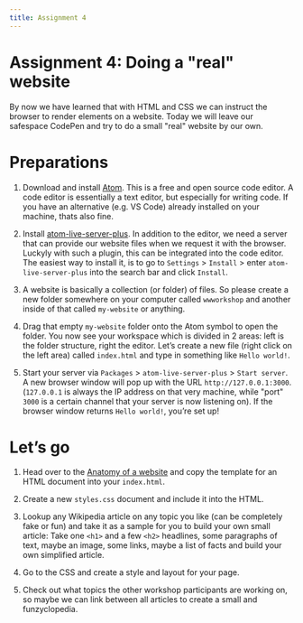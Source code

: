 ```yaml
---
title: Assignment 4
---
```


# Assignment 4: Doing a "real" website

By now we have learned that with HTML and CSS we can instruct the browser to render elements on a website. Today we will leave our safespace CodePen and try to do a small "real" website by our own.

# Preparations

1. Download and install [Atom](https://atom.io). This is a free and open source code editor. A code editor is essentially a text editor, but especially for writing code. If you have an alternative (e.g. VS Code) already installed on your machine, thats also fine.

2. Install [atom-live-server-plus](https://atom.io/packages/atom-live-server-plus). In addition to the editor, we need a server that can provide our website files when we request it with the browser. Luckyly with such a plugin, this can be integrated into the code editor.
The easiest way to install it, is to go to `Settings` > `Install` > enter `atom-live-server-plus` into the search bar and click `Install`.

3. A website is basically a collection (or folder) of files. So please create a new folder somewhere on your computer called `wwworkshop` and another inside of that called `my-website` or anything.

4. Drag that empty `my-website` folder onto the Atom symbol to open the folder. You now see your workspace which is divided in 2 areas: left is the folder structure, right the editor. Let’s create a new file (right click on the left area) called `index.html` and type in something like `Hello world!`.

5. Start your server via `Packages` > `atom-live-server-plus` > `Start server`. A new browser window will pop up with the URL `http://127.0.0.1:3000`. (`127.0.0.1` is always the IP address on that very machine, while "port" `3000` is a certain channel that your server is now listening on). If the browser window returns `Hello world!`, you’re set up!

# Let’s go

1. Head over to the [Anatomy of a website](3d-anatomy-of-a-website.md) and copy the template for an HTML document into your `index.html`.

2. Create a new `styles.css` document and include it into the HTML.

3. Lookup any Wikipedia article on any topic you like (can be completely fake or fun) and take it as a sample for you to build your own small article: Take one `<h1>` and a few `<h2>` headlines, some paragraphs of text, maybe an image, some links, maybe a list of facts and build your own simplified article.

4. Go to the CSS and create a style and layout for your page.

5. Check out what topics the other workshop participants are working on, so maybe we can link between all articles to create a small and funzyclopedia.
